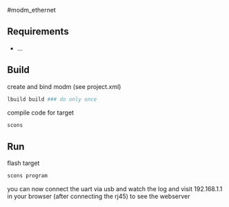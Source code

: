 #modm_ethernet

## Requirements
 * ...

## Build

create and bind modm (see project.xml)
```bash
lbuild build ### do only once
```

compile code for target
```bash
scons
```

## Run

flash target

```bash
scons program
```

you can now connect the uart via usb and watch the log and visit 192.168.1.1 in your browser (after connecting the rj45) to see the webserver

